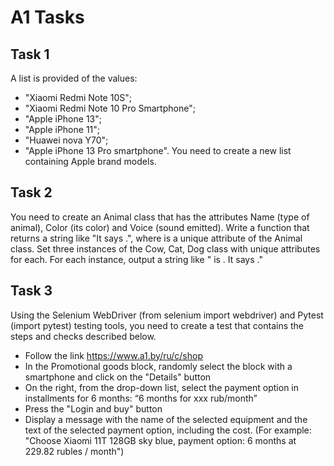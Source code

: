 # A1 Tasks

## Task 1

A list is provided of the values:
- "Xiaomi Redmi Note 10S";
- "Xiaomi Redmi Note 10 Pro Smartphone";
- "Apple iPhone 13";
- "Apple iPhone 11";
- "Huawei nova Y70";
- "Apple iPhone 13 Pro smartphone".
You need to create a new list containing Apple brand models.

## Task 2

You need to create an Animal class that has the attributes Name (type of animal), Color (its color) and Voice (sound emitted).
Write a function that returns a string like "It says <Voice>.", where <Voice> is a unique attribute of the Animal class.
Set three instances of the Cow, Cat, Dog class with unique attributes for each. For each instance, output a string like "<Name> is <Color>. It says <Voice>."

## Task 3

Using the Selenium WebDriver (from selenium import webdriver) and Pytest (import pytest) testing tools, you need to create a test that contains the steps and checks described below.

- Follow the link https://www.a1.by/ru/c/shop
- In the Promotional goods block, randomly select the block with a smartphone and click on the "Details" button
- On the right, from the drop-down list, select the payment option in installments for 6 months: “6 months for xxx rub/month”
- Press the "Login and buy" button
- Display a message with the name of the selected equipment and the text of the selected payment option, including the cost. (For example: "Choose Xiaomi 11T 128GB sky blue, payment option: 6 months at 229.82 rubles / month")
